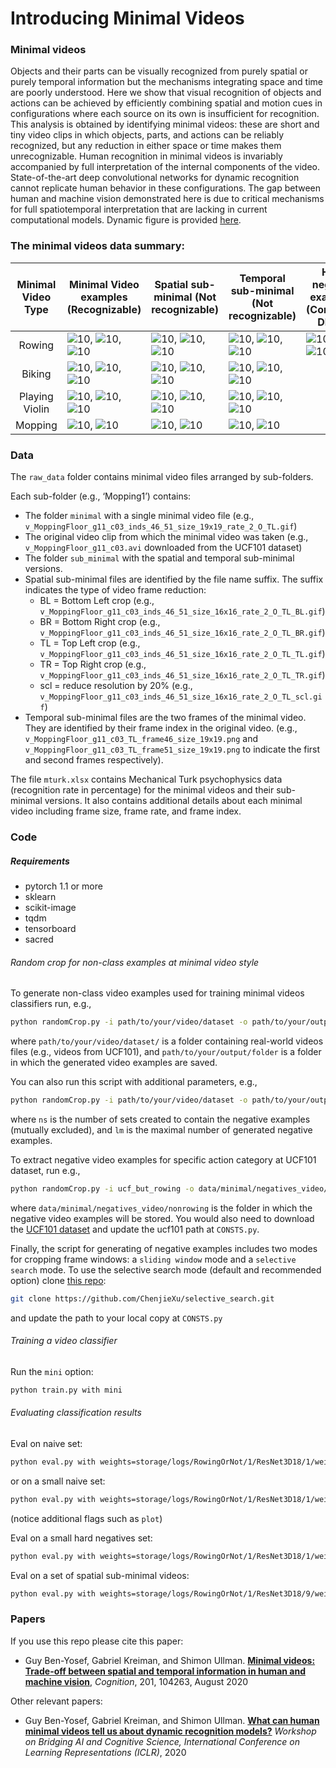 # Introducing Minimal Videos


### Minimal videos
Objects and their parts can be visually recognized from purely spatial or purely temporal information but the 
mechanisms integrating space and time are poorly understood. Here we show that visual recognition of objects and actions 
can be achieved by efficiently combining spatial and motion cues in configurations where each source on its own is 
insufficient for recognition. This analysis is obtained by 
identifying minimal videos: these are short and tiny video clips in which objects, parts, and actions can be reliably recognized, 
but any reduction in either space or time makes them unrecognizable. Human recognition in minimal videos is invariably accompanied by 
full interpretation of the internal components of the video. State-of-the-art deep convolutional networks for dynamic recognition 
cannot replicate human behavior in these configurations. The gap between human and machine vision demonstrated here is due to critical 
mechanisms for full spatiotemporal interpretation that are lacking in current computational models. 
Dynamic figure is provided [here](figures/fig1.mp4).
### The minimal videos data summary:
|Minimal Video Type  | Minimal Video examples (Recognizable) | Spatial sub-minimal (Not recognizable)| Temporal sub-minimal (Not recognizable) | Hard negative examples (Confusing DNNs)|
|:------------------:| ------------------------------------- | ------------------------------------- | --------------------------------------- | -------------------------------------------|
| Rowing             |![10](raw_data/Rowing1/minimal/v_Rowing_g10_c05_inds_56_5_rate_2_O_BR.gif), ![10](raw_data/Rowing6/minimal/v_Rowing_g21_c03_size_30_bbox_99_176_169_246_inds_39_69_rate_2_O.gif), ![10](raw_data/Rowing3/minimal//v_Rowing_g09_c01_size_30_inds_91_123_rate_2_O.gif)       | ![10](raw_data/Rowing1/sub_minimal/v_Rowing_g10_c05_inds_56_5_rate_2_O_BR_TL.gif), ![10](raw_data/Rowing6/sub_minimal/v_Rowing_g21_c03_size_30_bbox_99_176_169_246_inds_39_69_rate_2_actualSize_26_O_TL.gif), ![10](raw_data/Rowing3/sub_minimal/v_Rowing_g09_c01_size_30_bbox_149_190_163_219_inds_91_123_rate_2_O_TR.gif) | ![10](raw_data/Rowing1/sub_minimal/v_Rowing_g10_c05_BR_frame5_size_19x19.png), ![10](raw_data/Rowing6/sub_minimal/v_Rowing_g21_c03_frame39_bbox_99_176_169_246_size_30x30.png), ![10](raw_data/Rowing3/sub_minimal/v_Rowing_g09_c01_frame123_bbox_149_190_163_219_size_30x30.png) | ![10](hardneg/demo_hardneg_rowing/v_CliffDiving_g25_c04_size_30_bbox_23_214_58_249_inds_11_26_rate_2_O.gif), ![10](hardneg/demo_hardneg_rowing/v_Haircut_g25_c04_size_30_bbox_41_175_12_146_inds_25_64_rate_2_O.gif), ![10](hardneg/demo_hardneg_rowing/v_HammerThrow_g25_c05_size_30_bbox_94_222_75_203_inds_29_34_rate_2_O.gif)
| Biking             |![10](raw_data/Biking1/minimal/v_Biking_g15_c04_inds_20_26_size_16x16_rate_2_O_TL_TR.gif), ![10](raw_data/Biking2/minimal/v_Biking_g15_c04_inds_20_26_size_14x14_rate_2_O_BL.gif), ![10](raw_data/Biking3/minimal/v_Biking_g03_c01_size_20_inds_113_120_rate_2_O.gif)       | ![10](raw_data/Biking1/sub_minimal/v_Biking_g15_c04_inds_20_26_size_14x14_rate_2_O_TL_TR_BR.gif), ![10](raw_data/Biking2/sub_minimal/v_Biking_g15_c04_inds_20_26_size_12x12_rate_2_O_BL_scl.gif), ![10](raw_data/Biking3/sub_minimal/v_Biking_g03_c01_inds_113_120_size_17x17_rate_2_O_BR.gif)| ![10](raw_data/Biking1/sub_minimal/v_Biking_g15_c04_TL_TR_frame20_size_16x16.png), ![10](raw_data/Biking2/sub_minimal/v_Biking_g15_c04_BL_frame26_size_14x14.png), ![10](raw_data/Biking3/sub_minimal/v_Biking_g03_c01_frame120_size_20x20.png) |
| Playing Violin     |![10](raw_data/PlayingViolin1/minimal/v_PlayingViolin_g11_c02_inds_16_26_size_14x14_rate_4_O_scl_BL.gif), ![10](raw_data/PlayingViolin2/minimal/v_PlayingViolin_g22_c04_inds_16_21_size_12x12_rate_5_O_BR.gif), ![10](raw_data/PlayingViolin3/minimal/v_PlayingViolin_g15_c04_inds_30_36_size_15x15_rate_2_O_BR_BL.gif)       | ![10](raw_data/PlayingViolin1/sub_minimal/v_PlayingViolin_g11_c02_inds_16_26_size_12x12_rate_4_O_scl_BL_TL.gif), ![10](raw_data/PlayingViolin2/sub_minimal/v_PlayingViolin_g22_c04_inds_16_21_size_10x10_rate_5_O_BR_TR.gif), ![10](raw_data/PlayingViolin3/sub_minimal/v_PlayingViolin_g15_c04_inds_30_36_size_13x13_rate_2_O_BR_BL_TL.gif) | ![10](raw_data/PlayingViolin1/sub_minimal/v_PlayingViolin_g11_c02_scl_BL_frame26_size_14x14.png), ![10](raw_data/PlayingViolin2/sub_minimal/v_PlayingViolin_g22_c04_BR_frame16_size_12x12.png), ![10](raw_data/PlayingViolin3/sub_minimal/v_PlayingViolin_g15_c04_BR_BL_frame30_size_15x15.png)|
| Mopping            |![10](raw_data/Mopping1/minimal/v_MoppingFloor_g11_c03_inds_46_51_size_19x19_rate_2_O_TL.gif), ![10](raw_data/Mopping2/minimal/v_MoppingFloor_g11_c01_size_30_bbox_28_218_45_235_inds_18_44_rate_2_actualSize_26_size__O_TR.gif)      | ![10](raw_data/Mopping1/sub_minimal/v_MoppingFloor_g11_c03_inds_46_51_size_16x16_rate_2_O_TL_scl.gif), ![10](raw_data/Mopping2/sub_minimal/v_MoppingFloor_g11_c01_size_30_bbox_28_218_45_235_inds_18_44_rate_2_actualSize_23_size__O_TR_BL.gif)      | ![10](raw_data/Mopping1/sub_minimal/v_MoppingFloor_g11_c03_TL_frame46_size_19x19.png), ![10](raw_data/Mopping1/sub_minimal/v_MoppingFloor_g11_c03_TL_frame51_size_19x19.png)|


### Data
The `raw_data` folder contains minimal video files arranged by sub-folders. 
 
Each sub-folder (e.g., ‘Mopping1’) contains:
* The folder `minimal` with a single minimal video file 
(e.g., `v_MoppingFloor_g11_c03_inds_46_51_size_19x19_rate_2_O_TL.gif`)
* The original video clip from which the minimal video was taken
(e.g., `v_MoppingFloor_g11_c03.avi` downloaded from the UCF101 dataset)
* The folder `sub_minimal` with the spatial and temporal sub-minimal versions. 
* Spatial sub-minimal files are identified by the file name suffix. The suffix indicates the type of video frame reduction:
    * BL = Bottom Left crop (e.g., `v_MoppingFloor_g11_c03_inds_46_51_size_16x16_rate_2_O_TL_BL.gif`)
    * BR = Bottom Right crop (e.g., `v_MoppingFloor_g11_c03_inds_46_51_size_16x16_rate_2_O_TL_BR.gif`)
    * TL = Top Left crop (e.g., `v_MoppingFloor_g11_c03_inds_46_51_size_16x16_rate_2_O_TL_TL.gif`)
    * TR = Top Right crop (e.g., `v_MoppingFloor_g11_c03_inds_46_51_size_16x16_rate_2_O_TL_TR.gif`)
    * scl = reduce resolution by 20% (e.g., `v_MoppingFloor_g11_c03_inds_46_51_size_16x16_rate_2_O_TL_scl.gif`)
* Temporal sub-minimal files are the two frames of the minimal video. They are identified by their frame index in the original video. 
(e.g., `v_MoppingFloor_g11_c03_TL_frame46_size_19x19.png` and `v_MoppingFloor_g11_c03_TL_frame51_size_19x19.png` to indicate the first and second frames respectively).

The file `mturk.xlsx` contains Mechanical Turk psychophysics data (recognition rate in percentage) for the minimal videos and their sub-minimal versions. 
It also contains additional details about each minimal video including frame size, frame rate, and frame index. 


### Code

##### Requirements
* pytorch 1.1 or more
* sklearn
* scikit-image
* tqdm
* tensorboard
* sacred

###### Random crop for non-class examples at minimal video style 
To generate non-class video examples used for training minimal videos classifiers run, e.g.,
```bash
python randomCrop.py -i path/to/your/video/dataset -o path/to/your/output/folder
```
where `path/to/your/video/dataset/` is a folder containing real-world videos files (e.g., videos from UCF101), and 
`path/to/your/output/folder` is a folder in which the generated video examples are saved.  

You can also run this script with additional parameters, e.g.,  
```bash
python randomCrop.py -i path/to/your/video/dataset -o path/to/your/output/folder -ns 10 -lm 400
```
where `ns` is the number of sets created to contain the negative examples (mutually excluded), and `lm` is the maximal number of generated 
negative examples.   

To extract negative video examples for specific action category at UCF101 dataset, run e.g.,
```bash
python randomCrop.py -i ucf_but_rowing -o data/minimal/negatives_video/nonrowing -ns 1 -lm 100000000 -fi 2
```
where `data/minimal/negatives_video/nonrowing` is the folder in which the negative video examples will be stored. You would also need to 
download the [UCF101 dataset](https://www.crcv.ucf.edu/data/UCF101.php) and update the ucf101 path at `CONSTS.py`.

Finally, the script for generating of negative examples includes two modes for cropping frame windows: 
a `sliding window` mode and a `selective search` mode.
To use the selective search mode (default and recommended option) clone [this repo](https://github.com/ChenjieXu/selective_search.git):
```bash
git clone https://github.com/ChenjieXu/selective_search.git
```
and update the path to your local copy at `CONSTS.py`

###### Training a video classifier
Run the `mini` option:
```bash
python train.py with mini
```

###### Evaluating classification results 
Eval on naive set:
```bash
python eval.py with weights=storage/logs/RowingOrNot/1/ResNet3D18/1/weights_RowingOrNot_ResNet3D18_best.pth
``` 
or on a small naive set:
```bash
python eval.py with weights=storage/logs/RowingOrNot/1/ResNet3D18/1/weights_RowingOrNot_ResNet3D18_best.pth subset=277
```
(notice additional flags such as `plot`)

Eval on a small hard negatives set:
```bash
python eval.py with weights=storage/logs/RowingOrNot/1/ResNet3D18/1/weights_RowingOrNot_ResNet3D18_best.pth hard
```

Eval on a set of spatial sub-minimal videos:
```bash
python eval.py with weights=storage/logs/RowingOrNot/1/ResNet3D18/9/weights_RowingOrNot_ResNet3D18_best.pth submirc
```

### Papers
If you use this repo please cite this paper:
* Guy Ben-Yosef, Gabriel Kreiman, and Shimon Ullman. [**Minimal videos: Trade-off between spatial and temporal information in human and machine vision**](https://doi.org/10.1016/j.cognition.2020.104263), *Cognition*, 201, 104263, August 2020

Other relevant papers:          
* Guy Ben-Yosef, Gabriel Kreiman, and Shimon Ullman. [**What can human minimal videos tell us about dynamic recognition models?**](https://baicsworkshop.github.io/pdf/BAICS_1.pdf) *Workshop on Bridging AI and Cognitive Science, International Conference on Learning Representations (ICLR)*, 2020 
